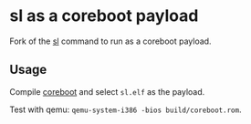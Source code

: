 # sl as a coreboot payload

Fork of the [sl](https://github.com/mtoyoda/sl) command to run as a coreboot payload.

## Usage

Compile [coreboot](https://doc.coreboot.org/tutorial/part1.html) and select `sl.elf` as the payload.

Test with qemu: `qemu-system-i386 -bios build/coreboot.rom`.
